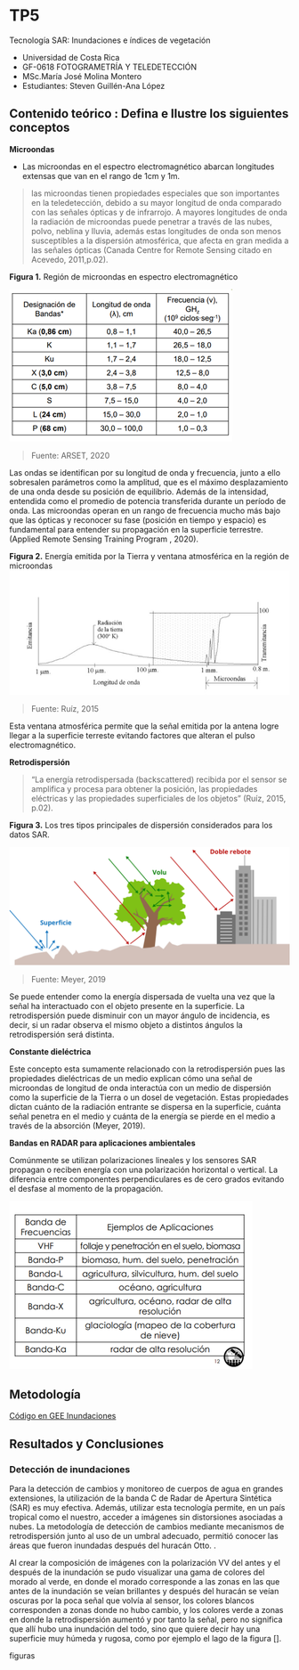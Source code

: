 # TP5
Tecnología SAR: Inundaciones e índices de vegetación
- Universidad de Costa Rica 
- GF-0618 FOTOGRAMETRÍA Y TELEDETECCIÓN
- MSc.María José Molina Montero
- Estudiantes: Steven Guillén-Ana López

## Contenido teórico : Defina e Ilustre los siguientes conceptos

**Microondas**
- Las microondas en el espectro electromagnético abarcan longitudes extensas que van en el rango de 1cm y 1m. 
> las microondas tienen propiedades especiales que son importantes en la teledetección, debido a su mayor longitud de onda comparado con las señales ópticas y de infrarrojo. A mayores longitudes de onda la radiación de microondas puede penetrar a través de las nubes, polvo, neblina y lluvia, además estas longitudes de onda son menos susceptibles a la dispersión atmosférica, que afecta en gran medida a las señales ópticas (Canada Centre for Remote Sensing citado en Acevedo, 2011,p.02).

**Figura 1.**
Región de microondas en espectro electromagnético

![](tablamicro.png)
> Fuente: ARSET, 2020

Las ondas se identifican por su longitud de onda y frecuencia, junto a ello sobresalen parámetros como la amplitud, que es el máximo desplazamiento de una onda desde su posición de equilibrio. Además de la intensidad, entendida como el promedio de potencia transferida durante un período de onda. Las microondas operan en un rango de frecuencia mucho más bajo que las ópticas y reconocer su fase (posición en tiempo y espacio) es fundamental para entender su propagación en la superficie terrestre. (Applied Remote Sensing Training Program , 2020).

**Figura 2.**
Energía emitida por la Tierra y ventana atmosférica en la región de microondas
![](microonda.jpg)
> Fuente: Ruíz, 2015

Esta ventana atmosférica permite que la señal emitida por la antena logre llegar a la superficie terreste evitando factores que alteran el pulso electromagnético. 

**Retrodispersión**
> “La energía retrodispersada (backscattered) recibida por el sensor se amplifica y procesa para obtener la posición, las propiedades eléctricas y las propiedades superficiales de los objetos” (Ruíz, 2015, p.02).
 
**Figura 3.**
Los tres tipos principales de dispersión considerados para los datos SAR. 

![](retrodispersion.png)

> Fuente: Meyer, 2019

Se puede entender como la energía dispersada de vuelta una vez que la señal ha interactuado con el objeto presente en la superficie. La retrodispersión puede disminuir con un mayor ángulo de incidencia, es decir, si un radar observa el mismo objeto a distintos ángulos la retrodispersión será distinta.

**Constante dieléctrica**

Este concepto esta sumamente relacionado con la retrodispersión pues las propiedades dieléctricas de un medio explican cómo una señal de microondas de longitud de onda interactúa con un medio de dispersión como la superficie de la Tierra o un dosel de vegetación. Estas propiedades dictan cuánto de la radiación entrante se dispersa en la superficie, cuánta señal penetra en el medio y cuánta de la energía se pierde en el medio a través de la absorción (Meyer, 2019).

**Bandas en RADAR para aplicaciones ambientales**

Comúnmente se utilizan polarizaciones lineales y los sensores SAR propagan o reciben energía con una polarización horizontal o vertical. La diferencia entre componentes perpendiculares es de cero grados evitando el desfase al momento de la propagación.

![](bandas.png)




## Metodología
[Código en GEE Inundaciones](https://code.earthengine.google.com/eea6817e2f6e61a4680d05f9a7a1bee5)





## Resultados y Conclusiones

### Detección de inundaciones
Para la detección de cambios y monitoreo de cuerpos de agua en grandes extensiones, la utilización de la banda C de Radar de Apertura Sintética (SAR) es muy efectiva. Además, utilizar esta tecnología permite, en un país tropical como el nuestro, acceder a imágenes sin distorsiones asociadas a nubes. La metodología de detección de cambios mediante mecanismos de retrodispersión junto al uso de un umbral adecuado, permitió conocer las áreas que fueron inundadas después del huracán Otto.
.

Al crear la composición de imágenes con la polarización VV del antes y el después de la inundación se pudo visualizar una gama de colores del morado al verde, en donde el morado corresponde a las zonas en las que antes de la inundación se veían brillantes y después del huracán se veían oscuras por la poca señal que volvía al sensor, los colores blancos corresponden a zonas donde no hubo cambio, y los colores verde a zonas en donde la retrodispersión aumentó y por tanto la señal, pero no significa que allí hubo una inundación del todo, sino que quiere decir hay una superficie muy húmeda y rugosa, como por ejemplo el lago de la figura [].
 
 figuras

